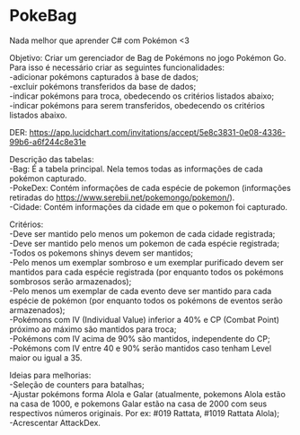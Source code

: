 # PokeBag
Nada melhor que aprender C# com Pokémon &lt;3

Objetivo: Criar um gerenciador de Bag de Pokémons no jogo Pokémon Go. Para isso é necessário criar as seguintes funcionalidades:\
-adicionar pokémons capturados à base de dados;\
-excluir pokémons transferidos da base de dados;\
-indicar pokémons para troca, obedecendo os critérios listados abaixo;\
-indicar pokémons para serem transferidos, obedecendo os critérios listados abaixo.

DER: https://app.lucidchart.com/invitations/accept/5e8c3831-0e08-4336-99b6-a6f244c8e31e

Descrição das tabelas:\
-Bag: É a tabela principal. Nela temos todas as informações de cada pokémon capturado.\
-PokeDex: Contém informações de cada espécie de pokemon (informações retiradas do https://www.serebii.net/pokemongo/pokemon/). <br/>
-Cidade: Contém informações da cidade em que o pokemon foi capturado. 

Critérios:\
-Deve ser mantido pelo menos um pokemon de cada cidade registrada;\
-Deve ser mantido pelo menos um pokemon de cada espécie registrada;\
-Todos os pokemons shinys devem ser mantidos;\
-Pelo menos um exemplar sombroso e um exemplar purificado devem ser mantidos para cada espécie registrada (por enquanto todos os pokémons sombrosos serão armazenados);\
-Pelo menos um exemplar de cada evento deve ser mantido para cada espécie de pokémon (por enquanto todos os pokémons de eventos serão armazenados);\
-Pokémons com IV (Individual Value) inferior a 40% e CP (Combat Point) próximo ao máximo são mantidos para troca;\
-Pokémons com IV acima de 90% são mantidos, independente do CP;\
-Pokémons com IV entre 40 e 90%  serão mantidos caso tenham Level maior ou igual a 35. 

Ideias para melhorias:\
-Seleção de counters para batalhas;\
-Ajustar pokémons forma Alola e Galar (atualmente, pokemons Alola estão na casa de 1000, e pokemons Galar estão na casa de 2000 com seus respectivos números originais. Por ex: #019 Rattata, #1019 Rattata Alola);\
-Acrescentar AttackDex.
